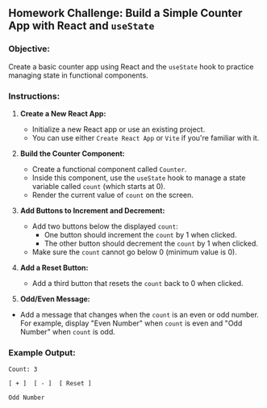 ## Homework Challenge: Build a Simple Counter App with React and `useState`

### Objective:

Create a basic counter app using React and the `useState` hook to practice managing state in functional components.

### Instructions:

1. **Create a New React App:**

   - Initialize a new React app or use an existing project.
   - You can use either `Create React App` or `Vite` if you're familiar with it.

2. **Build the Counter Component:**

   - Create a functional component called `Counter`.
   - Inside this component, use the `useState` hook to manage a state variable called `count` (which starts at 0).
   - Render the current value of `count` on the screen.

3. **Add Buttons to Increment and Decrement:**

   - Add two buttons below the displayed `count`:
     - One button should increment the `count` by 1 when clicked.
     - The other button should decrement the `count` by 1 when clicked.
   - Make sure the `count` cannot go below 0 (minimum value is 0).

4. **Add a Reset Button:**

   - Add a third button that resets the `count` back to 0 when clicked.

5. **Odd/Even Message:**

- Add a message that changes when the `count` is an even or odd number. For example, display "Even Number" when `count` is even and "Odd Number" when `count` is odd.

### Example Output:

```
Count: 3

[ + ]  [ - ]  [ Reset ]

Odd Number
```
